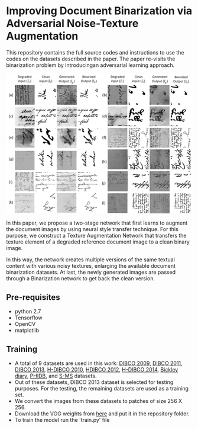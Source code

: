 # Improving Document Binarization via Adversarial Noise-Texture Augmentation
This repository contains the full source codes and instructions to use the codes on the datasets described in the paper. The paper re-visits the binarization problem by introducingan adversarial learning approach.

![Alt text](figs/test.png)

In this paper, we propose
a two-stage network that first learns to augment the document
images by using neural style transfer technique. For this
purpose, we construct a Texture Augmentation Network that
transfers the texture element of a degraded reference document
image to a clean binary image. 


In this way, the network
creates multiple versions of the same textual content
with various noisy textures, enlarging the available document
binarization datasets. At last, the newly generated images
are passed through a Binarization network to get back the
clean version.

## Pre-requisites

- python 2.7
- Tensorflow 
- OpenCV
- matplotlib

## Training

- A total of
9 datasets are used in this work: [DIBCO 2009](http://users.iit.demokritos.gr/~bgat/DIBCO2009/benchmark/), [DIBCO 2011](http://utopia.duth.gr/~ipratika/DIBCO2011/benchmark/), [DIBCO 2013](http://utopia.duth.gr/~ipratika/DIBCO2013/benchmark/), [H-DIBCO 2010](http://users.iit.demokritos.gr/~bgat/H-DIBCO2010/benchmark/), [HDIBCO 2012]( 	http://utopia.duth.gr/~ipratika/HDIBCO2012/benchmark/), [H-DIBCO 2014](http://users.iit.demokritos.gr/~bgat/HDIBCO2014/benchmark/), [Bickley diary](https://ieeexplore.ieee.org/document/6373726/),
[PHIDB](http://www.iapr-tc11.org/mediawiki/index.php/Persian_Heritage_Image_Binarization_Dataset_(PHIBD_2012)), and [S-MS](https://iapr.org/archives/icdar2015/index.html%3Fp=254.html) datasets. 
- Out of these datasets,
DIBCO 2013 dataset is selected for testing purposes. For the
testing, the remaining datasets are used as a training set.
- We convert the images from these datasets to patches
of size 256 X 256.
- Download the VGG weights from [here](https://drive.google.com/open?id=1tRJ4rQP83PsSO1m037Fp3M9DCVp2WA5Z) and put it in the repository folder.
- To train the model run the 'train.py' file





